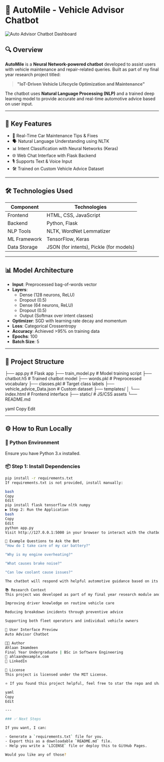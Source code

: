 # 🤖 AutoMile - Vehicle Advisor Chatbot

![Auto Advisor Chatbot Dashboard](./ccbd631a-51bd-42e5-baed-ae370b2d2284.png)

## 🔍 Overview

**AutoMile** is a **Neural Network-powered chatbot** developed to assist users with vehicle maintenance and repair-related queries. Built as part of my final year research project titled:

> **"IoT-Driven Vehicle Lifecycle Optimization and Maintenance"**

The chatbot uses **Natural Language Processing (NLP)** and a trained deep learning model to provide accurate and real-time automotive advice based on user input.

---

## 🧠 Key Features

- 🔧 Real-Time Car Maintenance Tips & Fixes
- 🗣️ Natural Language Understanding using NLTK
- 📊 Intent Classification with Neural Networks (Keras)
- 🌐 Web Chat Interface with Flask Backend
- 🎙️ Supports Text & Voice Input
- 🛠️ Trained on Custom Vehicle Advice Dataset

---

## 🛠️ Technologies Used

| Component       | Technologies |
|----------------|--------------|
| Frontend       | HTML, CSS, JavaScript |
| Backend        | Python, Flask |
| NLP Tools      | NLTK, WordNet Lemmatizer |
| ML Framework   | TensorFlow, Keras |
| Data Storage   | JSON (for intents), Pickle (for models) |

---

## 📊 Model Architecture

- **Input**: Preprocessed bag-of-words vector
- **Layers**:
  - Dense (128 neurons, ReLU)
  - Dropout (0.5)
  - Dense (64 neurons, ReLU)
  - Dropout (0.5)
  - Output (Softmax over intent classes)
- **Optimizer**: SGD with learning rate decay and momentum
- **Loss**: Categorical Crossentropy
- **Accuracy**: Achieved >95% on training data
- **Epochs**: 100
- **Batch Size**: 5

---

## 📁 Project Structure

├── app.py # Flask app
├── train_model.py # Model training script
├── chatbot.h5 # Trained chatbot model
├── words.pkl # Preprocessed vocabulary
├── classes.pkl # Target class labels
├── vehicle_advice_Data.json # Custom dataset
├── templates/
│ └── index.html # Frontend interface
├── static/ # JS/CSS assets
└── README.md

yaml
Copy
Edit

---

## ⚙️ How to Run Locally

### 🐍 Python Environment
Ensure you have Python 3.x installed.

### 📦 Step 1: Install Dependencies
```bash
pip install -r requirements.txt
If requirements.txt is not provided, install manually:

bash
Copy
Edit
pip install flask tensorflow nltk numpy
▶️ Step 2: Run the Application
bash
Copy
Edit
python app.py
Visit http://127.0.0.1:5000 in your browser to interact with the chatbot.

🚗 Example Questions to Ask the Bot
"How do I take care of my car battery?"

"Why is my engine overheating?"

"What causes brake noise?"

"Can low coolant cause issues?"

The chatbot will respond with helpful automotive guidance based on its trained dataset.

📚 Research Context
This project was developed as part of my final year research module and integrates with a larger IoT-based vehicle monitoring system. The chatbot module is aimed at:

Improving driver knowledge on routine vehicle care

Reducing breakdown incidents through preventive advice

Supporting both fleet operators and individual vehicle owners

📸 User Interface Preview
Auto Advisor Chatbot

👨‍💻 Author
Ahlaan Imamdeen
Final Year Undergraduate | BSc in Software Engineering
📧 ahlaan@example.com
🔗 LinkedIn

📄 License
This project is licensed under the MIT License.

⭐ If you found this project helpful, feel free to star the repo and share feedback!

yaml
Copy
Edit

---

### ✅ Next Steps

If you want, I can:

- Generate a `requirements.txt` file for you.
- Export this as a downloadable `README.md` file.
- Help you write a `LICENSE` file or deploy this to GitHub Pages.

Would you like any of those?
